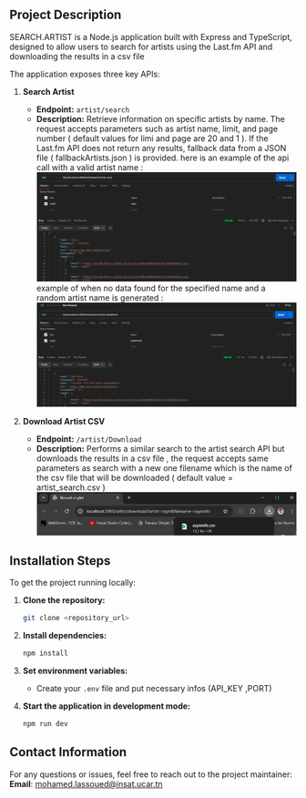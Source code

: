 ## Project Description

SEARCH.ARTIST is a Node.js application built with Express and TypeScript, designed to allow users to search for artists using the Last.fm API and downloading the results in a csv file 


The application exposes three key APIs:

1. **Search Artist**

    - **Endpoint:** `artist/search`
    - **Description:** Retrieve information on specific artists by name. The request accepts parameters such as artist name, limit, and page number ( default values for limi and page are 20 and 1 ). If the Last.fm API does not return any results, fallback data from a JSON file ( fallbackArtists.json ) is provided.
      here is an example of the api call with a valid artist name : 
      ![Search Endpoint Screenshot](assets/images/search_endpoint.png)
      example of when no data found for the specified name and a random artist name is generated : 
      ![Search Endpoint Random Screenshot](assets/images/search_endpoint_random.png)


3. **Download Artist CSV**

    - **Endpoint:** `/artist/Download`
    - **Description:** Performs a similar search to the artist search API but downloads the results in a csv file , the request accepts same parameters as search with a new one filename which is the name of the csv file that will be downloaded ( default value = artist_search.csv )
      ![Download Endpoint Screenshot](assets/images/download_endpoint.png)
   

## Installation Steps

To get the project running locally:

1. **Clone the repository:**
   ```bash
   git clone <repository_url>
   ```

2. **Install dependencies:**
   ```bash
   npm install
   ```

3. **Set environment variables:**
    - Create your `.env` file and put necessary infos (API_KEY ,PORT)


4. **Start the application in development mode:**
   ```bash
   npm run dev
   ```




## Contact Information

For any questions or issues, feel free to reach out to the project maintainer: **Email**: mohamed.lassoued@insat.ucar.tn
